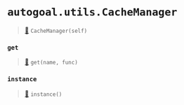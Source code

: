 # `autogoal.utils.CacheManager`

> [📝](/usr/lib/python3/dist-packages/autogoal/utils/_cache.py#L87)
> `CacheManager(self)`

### `get`

> [📝](/usr/lib/python3/dist-packages/autogoal/utils/_cache.py#L93)
> `get(name, func)`

### `instance`

> [📝](/usr/lib/python3/dist-packages/autogoal/utils/_cache.py#L104)
> `instance()`

